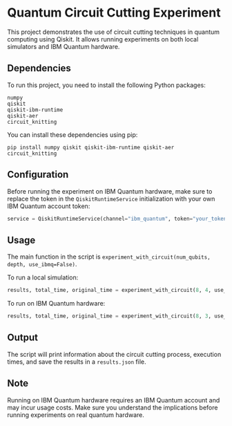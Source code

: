 # Quantum Circuit Cutting Experiment

This project demonstrates the use of circuit cutting techniques in quantum computing using Qiskit. It allows running experiments on both local simulators and IBM Quantum hardware.

## Dependencies

To run this project, you need to install the following Python packages:

```
numpy
qiskit
qiskit-ibm-runtime
qiskit-aer
circuit_knitting
```

You can install these dependencies using pip:

```
pip install numpy qiskit qiskit-ibm-runtime qiskit-aer circuit_knitting
```

## Configuration

Before running the experiment on IBM Quantum hardware, make sure to replace the token in the `QiskitRuntimeService` initialization with your own IBM Quantum account token:

```python
service = QiskitRuntimeService(channel="ibm_quantum", token="your_token_here")
```

## Usage

The main function in the script is `experiment_with_circuit(num_qubits, depth, use_ibmq=False)`. 

To run a local simulation:

```python
results, total_time, original_time = experiment_with_circuit(8, 4, use_ibmq=False)
```

To run on IBM Quantum hardware:

```python
results, total_time, original_time = experiment_with_circuit(8, 3, use_ibmq=True)
```

## Output

The script will print information about the circuit cutting process, execution times, and save the results in a `results.json` file.

## Note

Running on IBM Quantum hardware requires an IBM Quantum account and may incur usage costs. Make sure you understand the implications before running experiments on real quantum hardware.

